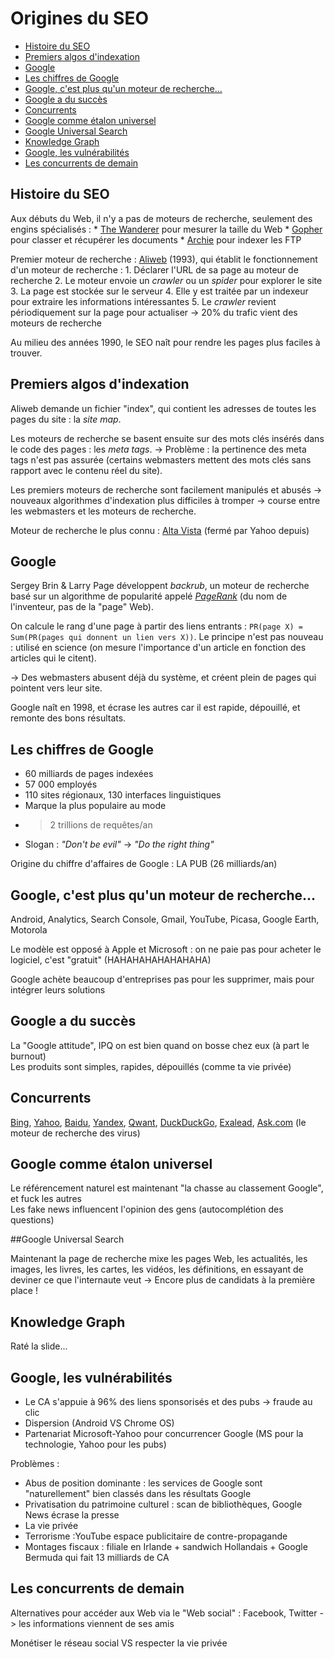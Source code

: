 Origines du SEO
===============

<!-- MarkdownTOC uri_encoding="false" -->

- [Histoire du SEO](#histoire-du-seo)
- [Premiers algos d'indexation](#premiers-algos-dindexation)
- [Google](#google)
- [Les chiffres de Google](#les-chiffres-de-google)
- [Google, c'est plus qu'un moteur de recherche...](#google-cest-plus-quun-moteur-de-recherche)
- [Google a du succès](#google-a-du-succès)
- [Concurrents](#concurrents)
- [Google comme étalon universel](#google-comme-étalon-universel)
- [Google Universal Search](#google-universal-search)
- [Knowledge Graph](#knowledge-graph)
- [Google, les vulnérabilités](#google-les-vulnérabilités)
- [Les concurrents de demain](#les-concurrents-de-demain)

<!-- /MarkdownTOC -->

## Histoire du SEO

Aux débuts du Web, il n'y a pas de moteurs de recherche, seulement des engins spécialisés :
    * [The Wanderer](https://en.wikipedia.org/wiki/World_Wide_Web_Wanderer) pour mesurer la taille du Web
    * [Gopher](https://fr.wikipedia.org/wiki/Gopher) pour classer et récupérer les documents
    * [Archie](http://archie.icm.edu.pl/archie-adv_eng.html) pour indexer les FTP

Premier moteur de recherche : [Aliweb](http://aliweb.com/) (1993), qui établit le fonctionnement d'un moteur de recherche :
    1. Déclarer l'URL de sa page au moteur de recherche
    2. Le moteur envoie un *crawler* ou un *spider* pour explorer le site
    3. La page est stockée sur le serveur
    4. Elle y est traitée par un indexeur pour extraire les informations intéressantes
    5. Le *crawler* revient périodiquement sur la page pour actualiser -> 20% du trafic vient des moteurs de recherche

Au milieu des années 1990, le SEO naît pour rendre les pages plus faciles à trouver.

## Premiers algos d'indexation

Aliweb demande un fichier "index", qui contient les adresses de toutes les pages du site : la *site map*.

Les moteurs de recherche se basent ensuite sur des mots clés insérés dans le code des pages : les *meta tags*. -> Problème : la pertinence des meta tags n'est pas assurée (certains webmasters mettent des mots clés sans rapport avec le contenu réel du site).

Les premiers moteurs de recherche sont facilement manipulés et abusés -> nouveaux algorithmes d'indexation plus difficiles à tromper -> course entre les webmasters et les moteurs de recherche.

Moteur de recherche le plus connu : [Alta Vista](https://en.wikipedia.org/wiki/AltaVista) (fermé par Yahoo depuis)

## Google

Sergey Brin & Larry Page développent *backrub*, un moteur de recherche basé sur un algorithme de popularité appelé *[PageRank](https://en.wikipedia.org/wiki/PageRank)* (du nom de l'inventeur, pas de la "page" Web).

On calcule le rang d'une page à partir des liens entrants : `PR(page X) = Sum(PR(pages qui donnent un lien vers X))`.
Le principe n'est pas nouveau : utilisé en science (on mesure l'importance d'un article en fonction des articles qui le citent).

-> Des webmasters abusent déjà du système, et créent plein de pages qui pointent vers leur site.

Google naît en 1998, et écrase les autres car il est rapide, dépouillé, et remonte des bons résultats.

## Les chiffres de Google

* 60 milliards de pages indexées
* 57 000 employés
* 110 sites régionaux, 130 interfaces linguistiques
* Marque la plus populaire au mode
* > 2 trillions de requêtes/an
* Slogan : *"Don't be evil"* -> *"Do the right thing"*

Origine du chiffre d'affaires de Google : LA PUB (26 milliards/an)

## Google, c'est plus qu'un moteur de recherche...

Android, Analytics, Search Console, Gmail, YouTube, Picasa, Google Earth, Motorola

Le modèle est opposé à Apple et Microsoft : on ne paie pas pour acheter le logiciel, c'est "gratuit" (HAHAHAHAHAHAHAHA)

Google achète beaucoup d'entreprises pas pour les supprimer, mais pour intégrer leurs solutions

## Google a du succès

La "Google attitude", IPQ on est bien quand on bosse chez eux (à part le burnout)  
Les produits sont simples, rapides, dépouillés (comme ta vie privée)

## Concurrents

[Bing](https://www.bing.com/), [Yahoo](https://fr.yahoo.com/?p=us), [Baidu](http://www.baidu.com/), [Yandex](https://www.yandex.com), [Qwant](https://www.qwant.com/), [DuckDuckGo](https://duckduckgo.com/), [Exalead](http://www.exalead.com/search/), [Ask.com](https://fr.ask.com/) (le moteur de recherche des virus)

## Google comme étalon universel

Le référencement naturel est maintenant "la chasse au classement Google", et fuck les autres  
Les fake news influencent l'opinion des gens (autocomplétion des questions)

##Google Universal Search

Maintenant la page de recherche mixe les pages Web, les actualités, les images, les livres, les cartes, les vidéos, les définitions, en essayant de deviner ce que l'internaute veut -> Encore plus de candidats à la première place !

## Knowledge Graph

Raté la slide...

## Google, les vulnérabilités

* Le CA s'appuie à 96% des liens sponsorisés et des pubs -> fraude au clic
* Dispersion (Android VS Chrome OS)
* Partenariat Microsoft-Yahoo pour concurrencer Google (MS pour la technologie, Yahoo pour les pubs)

Problèmes :
* Abus de position dominante : les services de Google sont "naturellement" bien classés dans les résultats Google
* Privatisation du patrimoine culturel : scan de bibliothèques, Google News écrase la presse
* La vie privée
* Terrorisme :YouTube espace publicitaire de contre-propagande
* Montages fiscaux : filiale en Irlande + sandwich Hollandais + Google Bermuda qui fait 13 milliards de CA

## Les concurrents de demain

Alternatives pour accéder aux Web via le "Web social" : Facebook, Twitter -> les informations viennent de ses amis

Monétiser le réseau social VS respecter la vie privée
